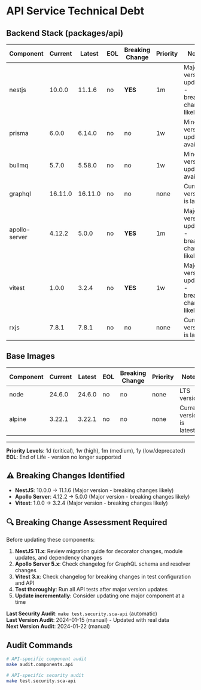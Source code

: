 # API Service Technical Debt

## Backend Stack (packages/api)
| Component | Current | Latest | EOL | Breaking Change | Priority | Notes |
|-----------|---------|--------|-----|-----------------|----------|-------|
| nestjs | 10.0.0 | 11.1.6 | no | **YES** | 1m | Major version update - breaking changes likely |
| prisma | 6.0.0 | 6.14.0 | no | no | 1w | Minor version updates available |
| bullmq | 5.7.0 | 5.58.0 | no | no | 1w | Minor version updates available |
| graphql | 16.11.0 | 16.11.0 | no | no | none | Current version is latest |
| apollo-server | 4.12.2 | 5.0.0 | no | **YES** | 1m | Major version update - breaking changes likely |
| vitest | 1.0.0 | 3.2.4 | no | **YES** | 1w | Major version update - breaking changes likely |
| rxjs | 7.8.1 | 7.8.1 | no | no | none | Current version is latest |

## Base Images
| Component | Current | Latest | EOL | Breaking Change | Priority | Notes |
|-----------|---------|--------|-----|-----------------|----------|-------|
| node | 24.6.0 | 24.6.0 | no | no | none | LTS version |
| alpine | 3.22.1 | 3.22.1 | no | no | none | Current version is latest |

---

**Priority Levels**: 1d (critical), 1w (high), 1m (medium), 1y (low/deprecated)  
**EOL**: End of Life - version no longer supported

## ⚠️ Breaking Changes Identified
- **NestJS**: 10.0.0 → 11.1.6 (Major version - breaking changes likely)
- **Apollo Server**: 4.12.2 → 5.0.0 (Major version - breaking changes likely)
- **Vitest**: 1.0.0 → 3.2.4 (Major version - breaking changes likely)

## 🔍 Breaking Change Assessment Required
Before updating these components:
1. **NestJS 11.x**: Review migration guide for decorator changes, module updates, and dependency changes
2. **Apollo Server 5.x**: Check changelog for GraphQL schema and resolver changes
3. **Vitest 3.x**: Check changelog for breaking changes in test configuration and API
4. **Test thoroughly**: Run all API tests after major version updates
5. **Update incrementally**: Consider updating one major component at a time

**Last Security Audit**: `make test.security.sca-api` (automatic)  
**Last Version Audit**: 2024-01-15 (manual) - Updated with real data  
**Next Version Audit**: 2024-01-22 (manual)

## Audit Commands
```bash
# API-specific component audit
make audit.components.api

# API-specific security audit
make test.security.sca-api
```
